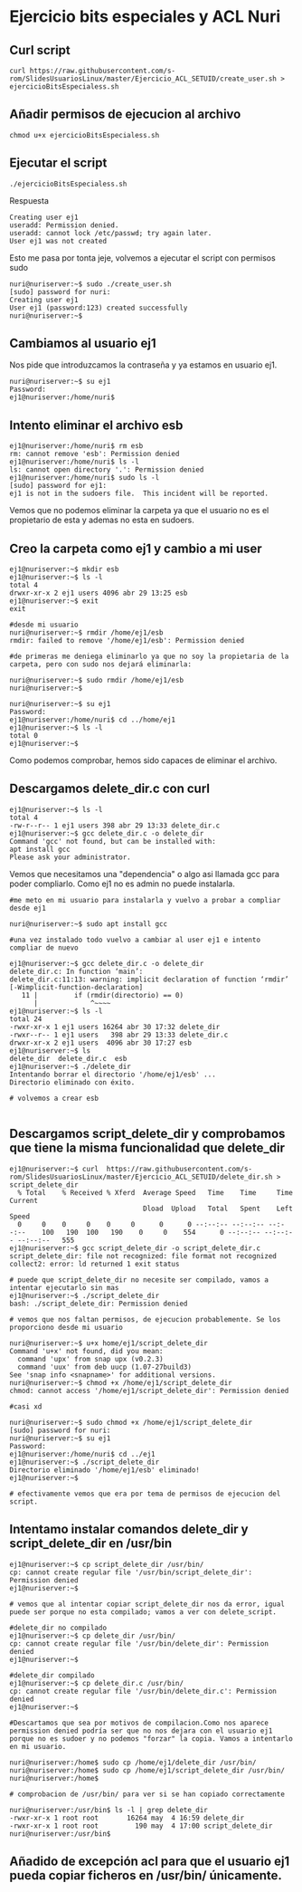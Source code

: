 # Ejercicio bits especiales y ACL Nuri

## Curl script 
``` shell 
curl https://raw.githubusercontent.com/s-rom/SlidesUsuariosLinux/master/Ejercicio_ACL_SETUID/create_user.sh > ejercicioBitsEspecialess.sh

```
## Añadir permisos de ejecucion al archivo

``` shell
chmod u+x ejercicioBitsEspecialess.sh
```

## Ejecutar el script

``` shell
./ejercicioBitsEspecialess.sh
```
Respuesta
``` shell 
Creating user ej1
useradd: Permission denied.
useradd: cannot lock /etc/passwd; try again later.
User ej1 was not created
```
Esto me pasa por tonta jeje, volvemos a ejecutar el script con permisos sudo


``` shell
nuri@nuriserver:~$ sudo ./create_user.sh
[sudo] password for nuri:
Creating user ej1
User ej1 (password:123) created successfully
nuri@nuriserver:~$
```

## Cambiamos al usuario ej1
Nos pide que introduzcamos la contraseña y ya estamos en usuario ej1.

``` shell
nuri@nuriserver:~$ su ej1
Password:
ej1@nuriserver:/home/nuri$
```

## Intento eliminar el archivo esb
```shell
ej1@nuriserver:/home/nuri$ rm esb
rm: cannot remove 'esb': Permission denied
ej1@nuriserver:/home/nuri$ ls -l
ls: cannot open directory '.': Permission denied
ej1@nuriserver:/home/nuri$ sudo ls -l
[sudo] password for ej1:
ej1 is not in the sudoers file.  This incident will be reported.
```

Vemos que no podemos eliminar la carpeta ya que el usuario no es el propietario de esta y ademas no esta en sudoers.

## Creo la carpeta como ej1 y cambio a mi user

```shell
ej1@nuriserver:~$ mkdir esb
ej1@nuriserver:~$ ls -l
total 4
drwxr-xr-x 2 ej1 users 4096 abr 29 13:25 esb
ej1@nuriserver:~$ exit
exit 

#desde mi usuario
nuri@nuriserver:~$ rmdir /home/ej1/esb
rmdir: failed to remove '/home/ej1/esb': Permission denied

#de primeras me deniega eliminarlo ya que no soy la propietaria de la carpeta, pero con sudo nos dejará eliminarla: 

nuri@nuriserver:~$ sudo rmdir /home/ej1/esb
nuri@nuriserver:~$

nuri@nuriserver:~$ su ej1
Password:
ej1@nuriserver:/home/nuri$ cd ../home/ej1
ej1@nuriserver:~$ ls -l
total 0
ej1@nuriserver:~$
```
Como podemos comprobar, hemos sido capaces de eliminar el archivo. 

## Descargamos delete_dir.c con curl

```shell
ej1@nuriserver:~$ ls -l
total 4
-rw-r--r-- 1 ej1 users 398 abr 29 13:33 delete_dir.c
ej1@nuriserver:~$ gcc delete_dir.c -o delete_dir
Command 'gcc' not found, but can be installed with:
apt install gcc
Please ask your administrator.
```
Vemos que necesitamos una "dependencia" o algo asi llamada gcc para poder compliarlo. Como ej1 no es admin no puede instalarla. 

```shell
#me meto en mi usuario para instalarla y vuelvo a probar a compliar desde ej1

nuri@nuriserver:~$ sudo apt install gcc
 
#una vez instalado todo vuelvo a cambiar al user ej1 e intento compliar de nuevo

ej1@nuriserver:~$ gcc delete_dir.c -o delete_dir
delete_dir.c: In function ‘main’:
delete_dir.c:11:13: warning: implicit declaration of function ‘rmdir’ [-Wimplicit-function-declaration]
   11 |         if (rmdir(directorio) == 0)
      |             ^~~~~
ej1@nuriserver:~$ ls -l
total 24
-rwxr-xr-x 1 ej1 users 16264 abr 30 17:32 delete_dir
-rwxr--r-- 1 ej1 users   398 abr 29 13:33 delete_dir.c
drwxr-xr-x 2 ej1 users  4096 abr 30 17:27 esb
ej1@nuriserver:~$ ls
delete_dir  delete_dir.c  esb
ej1@nuriserver:~$ ./delete_dir
Intentando borrar el directorio '/home/ej1/esb' ...
Directorio eliminado con éxito.

# volvemos a crear esb


```

## Descargamos script_delete_dir y comprobamos que tiene la misma funcionalidad que delete_dir

```shell
ej1@nuriserver:~$ curl  https://raw.githubusercontent.com/s-rom/SlidesUsuariosLinux/master/Ejercicio_ACL_SETUID/delete_dir.sh > script_delete_dir
  % Total    % Received % Xferd  Average Speed   Time    Time     Time  Current
                                 Dload  Upload   Total   Spent    Left  Speed
  0     0    0     0    0     0      0      0 --:--:-- --:--:-- --:--:--    100   190  100   190    0     0    554      0 --:--:-- --:--:-- --:--:--   555
ej1@nuriserver:~$ gcc script_delete_dir -o script_delete_dir.c
script_delete_dir: file not recognized: file format not recognized
collect2: error: ld returned 1 exit status

# puede que script_delete_dir no necesite ser compilado, vamos a intentar ejecutarlo sin mas
ej1@nuriserver:~$ ./script_delete_dir
bash: ./script_delete_dir: Permission denied

# vemos que nos faltan permisos, de ejecucion probablemente. Se los proporciono desde mi usuario

nuri@nuriserver:~$ u+x home/ej1/script_delete_dir
Command 'u+x' not found, did you mean:
  command 'upx' from snap upx (v0.2.3)
  command 'uux' from deb uucp (1.07-27build3)
See 'snap info <snapname>' for additional versions.
nuri@nuriserver:~$ chmod +x /home/ej1/script_delete_dir
chmod: cannot access '/home/ej1/script_delete_dir': Permission denied

#casi xd

nuri@nuriserver:~$ sudo chmod +x /home/ej1/script_delete_dir
[sudo] password for nuri:
nuri@nuriserver:~$ su ej1
Password:
ej1@nuriserver:/home/nuri$ cd ../ej1
ej1@nuriserver:~$ ./script_delete_dir
Directorio eliminado '/home/ej1/esb' eliminado!
ej1@nuriserver:~$

# efectivamente vemos que era por tema de permisos de ejecucion del script. 

```

## Intentamo instalar comandos delete_dir y script_delete_dir en /usr/bin

```shell
ej1@nuriserver:~$ cp script_delete_dir /usr/bin/
cp: cannot create regular file '/usr/bin/script_delete_dir': Permission denied
ej1@nuriserver:~$

# vemos que al intentar copiar script_delete_dir nos da error, igual puede ser porque no esta compilado; vamos a ver con delete_script. 

#delete_dir no compilado
ej1@nuriserver:~$ cp delete_dir /usr/bin/
cp: cannot create regular file '/usr/bin/delete_dir': Permission denied
ej1@nuriserver:~$

#delete_dir compilado
ej1@nuriserver:~$ cp delete_dir.c /usr/bin/
cp: cannot create regular file '/usr/bin/delete_dir.c': Permission denied
ej1@nuriserver:~$

#Descartamos que sea por motivos de compilacion.Como nos aparece permission denied podría ser que no nos dejara con el usuario ej1 porque no es sudoer y no podemos "forzar" la copia. Vamos a intentarlo en mi usuario.

nuri@nuriserver:/home$ sudo cp /home/ej1/delete_dir /usr/bin/
nuri@nuriserver:/home$ sudo cp /home/ej1/script_delete_dir /usr/bin/
nuri@nuriserver:/home$

# comprobacion de /usr/bin/ para ver si se han copiado correctamente

nuri@nuriserver:/usr/bin$ ls -l | grep delete_dir
-rwxr-xr-x 1 root root       16264 may  4 16:59 delete_dir
-rwxr-xr-x 1 root root         190 may  4 17:00 script_delete_dir
nuri@nuriserver:/usr/bin$

```

## Añadido de excepción acl para que el usuario ej1 pueda copiar ficheros en /usr/bin/ únicamente. 